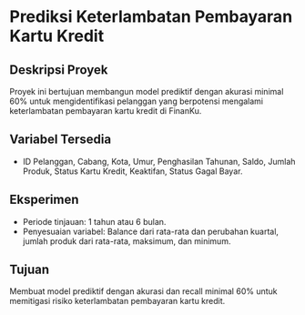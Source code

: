 # Prediksi Keterlambatan Pembayaran Kartu Kredit

## Deskripsi Proyek
Proyek ini bertujuan membangun model prediktif dengan akurasi minimal 60% untuk mengidentifikasi pelanggan yang berpotensi mengalami keterlambatan pembayaran kartu kredit di FinanKu.

## Variabel Tersedia
- ID Pelanggan, Cabang, Kota, Umur, Penghasilan Tahunan, Saldo, Jumlah Produk, Status Kartu Kredit, Keaktifan, Status Gagal Bayar.

## Eksperimen
- Periode tinjauan: 1 tahun atau 6 bulan.
- Penyesuaian variabel: Balance dari rata-rata dan perubahan kuartal, jumlah produk dari rata-rata, maksimum, dan minimum.

## Tujuan
Membuat model prediktif dengan akurasi dan recall minimal 60% untuk memitigasi risiko keterlambatan pembayaran kartu kredit.

